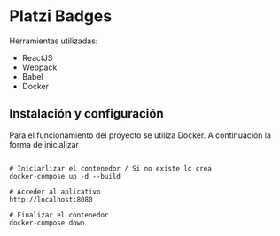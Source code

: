 # Platzi Badges

Herramientas utilizadas:

- ReactJS
- Webpack
- Babel
- Docker

## Instalación y configuración

Para el funcionamiento del proyecto se utiliza Docker. A continuación la forma de inicializar

```

# Iniciarlizar el contenedor / Si no existe lo crea
docker-compose up -d --build

# Acceder al aplicativo
http://localhost:8080

# Finalizar el contenedor
docker-compose down

```